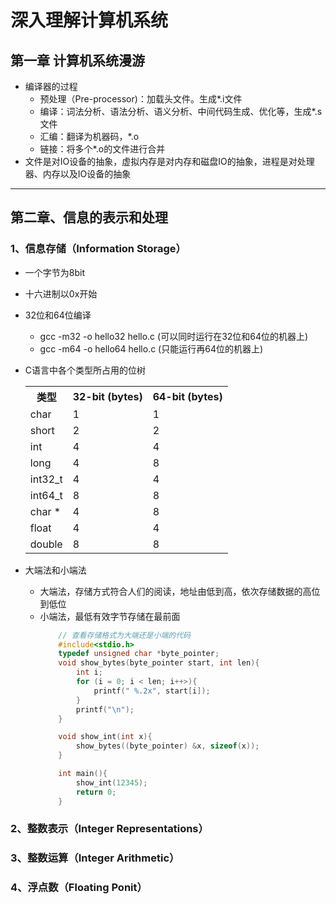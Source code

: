 # 深入理解计算机系统
## 第一章 计算机系统漫游
* 编译器的过程
  * 预处理（Pre-processor)：加载头文件。生成*.i文件
  * 编译：词法分析、语法分析、语义分析、中间代码生成、优化等，生成*.s文件
  * 汇编：翻译为机器码，*.o
  * 链接：将多个*.o的文件进行合并
* 文件是对IO设备的抽象，虚拟内存是对内存和磁盘IO的抽象，进程是对处理器、内存以及IO设备的抽象

***

## 第二章、信息的表示和处理
### 1、信息存储（Information Storage）
* 一个字节为8bit
* 十六进制以0x开始
* 32位和64位编译
  * gcc -m32 -o hello32 hello.c (可以同时运行在32位和64位的机器上)
  * gcc -m64 -o hello64 hello.c (只能运行再64位的机器上)

* C语言中各个类型所占用的位树
    <table>
        <tr>
            <th>类型</th>
            <th>32-bit (bytes)</th>
            <th>64-bit (bytes)</th>
        </tr>
        <tr>
            <td> char </td>
            <td> 1 </td>
            <td> 1 </td>
        </tr>
        <tr>
            <td> short </td>
            <td> 2 </td>
            <td> 2 </td>
        </tr>
        <tr>
            <td> int </td>
            <td> 4  </td>
            <td> 4  </td>
        </tr>
        <tr>
            <td> long </td>
            <td> 4  </td>
            <td> 8  </td>
        </tr>
        <tr>
            <td> int32_t </td>
            <td> 4  </td>
            <td> 4  </td>
        </tr>
        <tr>
            <td> int64_t </td>
            <td> 8  </td>
            <td> 8  </td>
        </tr>
        <tr>
            <td> char *</td>
            <td> 4  </td>
            <td> 8  </td>
        </tr>
        <tr>
            <td> float </td>
            <td> 4  </td>
            <td> 4  </td>
        </tr>
        <tr>
            <td> double </td>
            <td> 8  </td>
            <td> 8  </td>
        </tr>
    </table>
* 大端法和小端法
  * 大端法，存储方式符合人们的阅读，地址由低到高，依次存储数据的高位到低位
  * 小端法，最低有效字节存储在最前面
    ```c
        // 查看存储格式为大端还是小端的代码
        #include<stdio.h>
        typedef unsigned char *byte_pointer;
        void show_bytes(byte_pointer start, int len){
            int i;
            for (i = 0; i < len; i++>){
                printf(" %.2x", start[i]);
            }
            printf("\n");
        }

        void show_int(int x){
            show_bytes((byte_pointer) &x, sizeof(x));
        }

        int main(){
            show_int(12345);
            return 0;
        }
    ```



### 2、整数表示（Integer Representations）
### 3、整数运算（Integer Arithmetic）
### 4、浮点数（Floating Ponit）